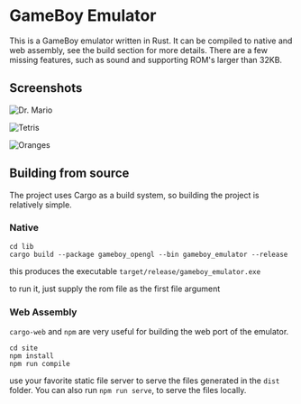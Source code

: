 # GameBoy Emulator

This is a GameBoy emulator written in Rust. It can be compiled to native
and web assembly, see the build section for more details. There are a few
missing features, such as sound and supporting ROM's larger than 32KB.

## Screenshots

![Dr. Mario](https://raw.githubusercontent.com/benkonz/gameboy_emulator/master/screenshots/dr_mario.PNG)

![Tetris](https://raw.githubusercontent.com/benkonz/gameboy_emulator/master/screenshots/tetris.PNG)

![Oranges](https://raw.githubusercontent.com/benkonz/gameboy_emulator/master/screenshots/oranges.PNG)

## Building from source

The project uses Cargo as a build system, so building the project is relatively
simple.

### Native

```text
cd lib 
cargo build --package gameboy_opengl --bin gameboy_emulator --release
```

this produces the executable `target/release/gameboy_emulator.exe`

to run it, just supply the rom file as the first file argument

### Web Assembly

`cargo-web` and `npm` are very useful for building the web
port of the emulator.

```text
cd site
npm install
npm run compile
```

use your favorite static file server to serve the files generated in the
`dist` folder. You can also run `npm run serve`, to serve the files locally.